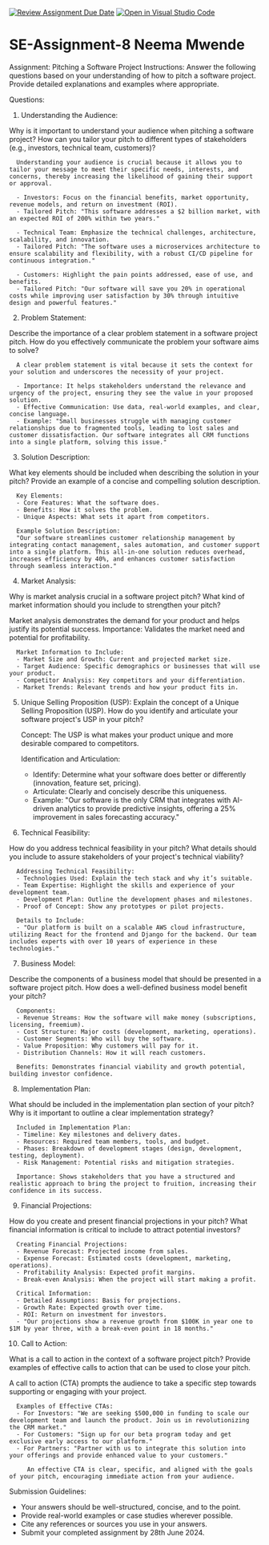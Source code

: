 [![Review Assignment Due Date](https://classroom.github.com/assets/deadline-readme-button-22041afd0340ce965d47ae6ef1cefeee28c7c493a6346c4f15d667ab976d596c.svg)](https://classroom.github.com/a/4bgukiqw)
[![Open in Visual Studio Code](https://classroom.github.com/assets/open-in-vscode-2e0aaae1b6195c2367325f4f02e2d04e9abb55f0b24a779b69b11b9e10269abc.svg)](https://classroom.github.com/online_ide?assignment_repo_id=15273673&assignment_repo_type=AssignmentRepo)
# SE-Assignment-8 Neema Mwende
 Assignment: Pitching a Software Project
 Instructions:
Answer the following questions based on your understanding of how to pitch a software project. Provide detailed explanations and examples where appropriate.

 Questions:

1. Understanding the Audience:

Why is it important to understand your audience when pitching a software project? How can you tailor your pitch to different types of stakeholders (e.g., investors, technical team, customers)?

      Understanding your audience is crucial because it allows you to tailor your message to meet their specific needs, interests, and concerns, thereby increasing the likelihood of gaining their support or approval.

      - Investors: Focus on the financial benefits, market opportunity, revenue models, and return on investment (ROI).
      - Tailored Pitch: "This software addresses a $2 billion market, with an expected ROI of 200% within two years."

      - Technical Team: Emphasize the technical challenges, architecture, scalability, and innovation.
      - Tailored Pitch: "The software uses a microservices architecture to ensure scalability and flexibility, with a robust CI/CD pipeline for continuous integration."

      - Customers: Highlight the pain points addressed, ease of use, and benefits.
      - Tailored Pitch: "Our software will save you 20% in operational costs while improving user satisfaction by 30% through intuitive design and powerful features."

2. Problem Statement:

Describe the importance of a clear problem statement in a software project pitch. How do you effectively communicate the problem your software aims to solve?

      A clear problem statement is vital because it sets the context for your solution and underscores the necessity of your project.

      - Importance: It helps stakeholders understand the relevance and urgency of the project, ensuring they see the value in your proposed solution.
      - Effective Communication: Use data, real-world examples, and clear, concise language.
      - Example: "Small businesses struggle with managing customer relationships due to fragmented tools, leading to lost sales and customer dissatisfaction. Our software integrates all CRM functions into a single platform, solving this issue."

3. Solution Description:

What key elements should be included when describing the solution in your pitch? Provide an example of a concise and compelling solution description.

      Key Elements:
      - Core Features: What the software does.
      - Benefits: How it solves the problem.
      - Unique Aspects: What sets it apart from competitors.

      Example Solution Description:
      "Our software streamlines customer relationship management by integrating contact management, sales automation, and customer support into a single platform. This all-in-one solution reduces overhead, increases efficiency by 40%, and enhances customer satisfaction through seamless interaction."

4. Market Analysis:

Why is market analysis crucial in a software project pitch? What kind of market information should you include to strengthen your pitch?

   Market analysis demonstrates the demand for your product and helps justify its potential success.
   Importance: Validates the market need and potential for profitability.

      Market Information to Include:
      - Market Size and Growth: Current and projected market size.
      - Target Audience: Specific demographics or businesses that will use your product.
      - Competitor Analysis: Key competitors and your differentiation.
      - Market Trends: Relevant trends and how your product fits in.

5. Unique Selling Proposition (USP):
Explain the concept of a Unique Selling Proposition (USP). How do you identify and articulate your software project's USP in your pitch?

   Concept: The USP is what makes your product unique and more desirable compared to competitors.

      Identification and Articulation:
      - Identify: Determine what your software does better or differently (innovation, feature set, pricing).
      - Articulate: Clearly and concisely describe this uniqueness.
      - Example: "Our software is the only CRM that integrates with AI-driven analytics to provide predictive insights, offering a 25% improvement in sales forecasting accuracy."

6. Technical Feasibility:

How do you address technical feasibility in your pitch? What details should you include to assure stakeholders of your project's technical viability?

      Addressing Technical Feasibility:
      - Technologies Used: Explain the tech stack and why it’s suitable.
      - Team Expertise: Highlight the skills and experience of your development team.
      - Development Plan: Outline the development phases and milestones.
      - Proof of Concept: Show any prototypes or pilot projects.

      Details to Include:
      - "Our platform is built on a scalable AWS cloud infrastructure, utilizing React for the frontend and Django for the backend. Our team includes experts with over 10 years of experience in these technologies."

7. Business Model:

Describe the components of a business model that should be presented in a software project pitch. How does a well-defined business model benefit your pitch?

      Components:
      - Revenue Streams: How the software will make money (subscriptions, licensing, freemium).
      - Cost Structure: Major costs (development, marketing, operations).
      - Customer Segments: Who will buy the software.
      - Value Proposition: Why customers will pay for it.
      - Distribution Channels: How it will reach customers.

      Benefits: Demonstrates financial viability and growth potential, building investor confidence.

8. Implementation Plan:

What should be included in the implementation plan section of your pitch? Why is it important to outline a clear implementation strategy?

      Included in Implementation Plan:
      - Timeline: Key milestones and delivery dates.
      - Resources: Required team members, tools, and budget.
      - Phases: Breakdown of development stages (design, development, testing, deployment).
      - Risk Management: Potential risks and mitigation strategies.

      Importance: Shows stakeholders that you have a structured and realistic approach to bring the project to fruition, increasing their confidence in its success.

9. Financial Projections:

How do you create and present financial projections in your pitch? What financial information is critical to include to attract potential investors?

      Creating Financial Projections:
      - Revenue Forecast: Projected income from sales.
      - Expense Forecast: Estimated costs (development, marketing, operations).
      - Profitability Analysis: Expected profit margins.
      - Break-even Analysis: When the project will start making a profit.

      Critical Information:
      - Detailed Assumptions: Basis for projections.
      - Growth Rate: Expected growth over time.
      - ROI: Return on investment for investors.
      - "Our projections show a revenue growth from $100K in year one to $1M by year three, with a break-even point in 18 months."

10. Call to Action:

What is a call to action in the context of a software project pitch? Provide examples of effective calls to action that can be used to close your pitch.

   A call to action (CTA) prompts the audience to take a specific step towards supporting or engaging with your project.

      Examples of Effective CTAs:
      - For Investors: "We are seeking $500,000 in funding to scale our development team and launch the product. Join us in revolutionizing the CRM market."
      - For Customers: "Sign up for our beta program today and get exclusive early access to our platform."
      - For Partners: "Partner with us to integrate this solution into your offerings and provide enhanced value to your customers."

         An effective CTA is clear, specific, and aligned with the goals of your pitch, encouraging immediate action from your audience.

         
 Submission Guidelines:
- Your answers should be well-structured, concise, and to the point.
- Provide real-world examples or case studies wherever possible.
- Cite any references or sources you use in your answers.
- Submit your completed assignment by 28th June 2024.


